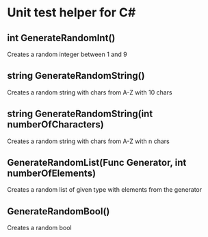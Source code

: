 # Unit test helper for C#

## int GenerateRandomInt()

Creates a random integer between 1 and 9

## string GenerateRandomString()

Creates a random string with chars from A-Z with 10 chars

## string GenerateRandomString(int numberOfCharacters)

Creates a random string with chars from A-Z with n chars

## GenerateRandomList<T>(Func<T> Generator, int numberOfElements)

Creates a random list of given type with elements from the generator

## GenerateRandomBool()

Creates a random bool
